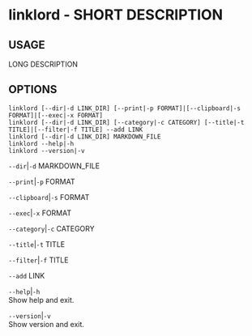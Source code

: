 # linklord - SHORT DESCRIPTION 

USAGE
-----

LONG DESCRIPTION


OPTIONS
-------

```text
linklord [--dir|-d LINK_DIR] [--print|-p FORMAT]|[--clipboard|-s FORMAT]|[--exec|-x FORMAT]
linklord [--dir|-d LINK_DIR] [--category|-c CATEGORY] [--title|-t TITLE]|[--filter|-f TITLE] --add LINK
linklord [--dir|-d LINK_DIR] MARKDOWN_FILE
linklord --help|-h
linklord --version|-v
```


`--dir`|`-d` MARKDOWN_FILE  

`--print`|`-p` FORMAT  

`--clipboard`|`-s` FORMAT  

`--exec`|`-x` FORMAT  

`--category`|`-c` CATEGORY  

`--title`|`-t` TITLE  

`--filter`|`-f` TITLE  

`--add` LINK  

`--help`|`-h`  
Show help and exit.

`--version`|`-v`  
Show version and exit.



